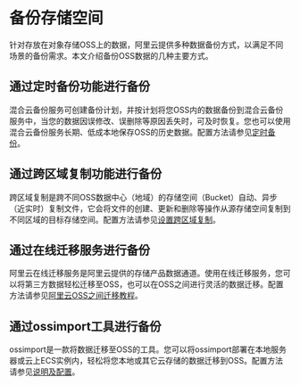 # 备份存储空间

针对存放在对象存储OSS上的数据，阿里云提供多种数据备份方式，以满足不同场景的备份需求。本文介绍备份OSS数据的几种主要方式。

## 通过定时备份功能进行备份

混合云备份服务可创建备份计划，并按计划将您OSS内的数据备份到混合云备份服务中，当您的数据因误修改、误删除等原因丢失时，可及时恢复。您也可以使用混合云备份服务长期、低成本地保存OSS的历史数据。配置方法请参见[定时备份](/intl.zh-CN/控制台用户指南/上传、下载和管理文件/定时备份.md)。

## 通过跨区域复制功能进行备份

跨区域复制是跨不同OSS数据中心（地域）的存储空间（Bucket）自动、异步（近实时）复制文件，它会将文件的创建、更新和删除等操作从源存储空间复制到不同区域的目标存储空间。配置方法请参见[设置跨区域复制](/intl.zh-CN/控制台用户指南/存储空间管理/冗余与容错/设置跨区域复制.md)。

## 通过在线迁移服务进行备份

阿里云在线迁移服务是阿里云提供的存储产品数据通道。使用在线迁移服务，您可以将第三方数据轻松迁移至OSS，也可以在OSS之间进行灵活的数据迁移。配置方法请参见[阿里云OSS之间迁移教程]()。

## 通过ossimport工具进行备份

ossimport是一款将数据迁移至OSS的工具。您可以将ossimport部署在本地服务器或云上ECS实例内，轻松将您本地或其它云存储的数据迁移到OSS。配置方法请参见[说明及配置](/intl.zh-CN/常用工具/数据迁移工具ossimport/说明及配置.md)。

